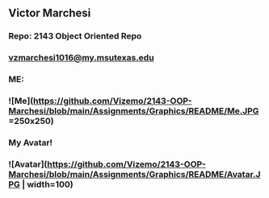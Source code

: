 ## Victor Marchesi
### Repo: 2143 Object Oriented Repo
### vzmarchesi1016@my.msutexas.edu
### ME:
### ![Me](https://github.com/Vizemo/2143-OOP-Marchesi/blob/main/Assignments/Graphics/README/Me.JPG =250x250)
### My Avatar!
### ![Avatar](https://github.com/Vizemo/2143-OOP-Marchesi/blob/main/Assignments/Graphics/README/Avatar.JPG | width=100)

